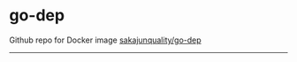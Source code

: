 # go-dep

Github repo for Docker image [sakajunquality/go-dep](https://hub.docker.com/r/sakajunquality/go-dep)

---
